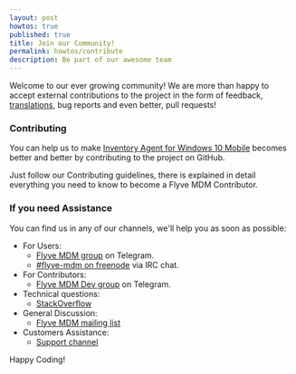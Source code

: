 ```yaml
---
layout: post
howtos: true
published: true
title: Join our Community!
permalink: howtos/contribute
description: Be part of our awesome team
---
```

Welcome to our ever growing community! We are more than happy to accept external contributions to the project in the form of feedback, [translations](http://flyve.org/windows-inventory-agent/howtos/contribute-translating), bug reports and even better, pull requests!

### Contributing

You can help us to make [Inventory Agent for Windows 10 Mobile](https://github.com/flyve-mdm/windows-inventory-agent/) becomes better and better by contributing to the project on GitHub.

Just follow our Contributing guidelines, there is explained in detail everything you need to know to become a Flyve MDM Contributor.

### If you need Assistance

You can find us in any of our channels, we'll help you as soon as possible:

* For Users:
  * [Flyve MDM group](https://t.me/flyvemdm) on Telegram.
  * [#flyve-mdm on freenode](http://webchat.freenode.net/?channels=flyve-mdm) via IRC chat.
* For Contributors:
  * [Flyve MDM Dev group](https://t.me/flyvemdmdev) on Telegram.
* Technical questions:
  * [StackOverflow](http://stackoverflow.com/)
* General Discussion:
  * [Flyve MDM mailing list](http://mail.ow2.org/wws/info/flyve-mdm-dev)
* Customers Assistance:
  * [Support channel](https://support.teclib.com/)

Happy Coding!